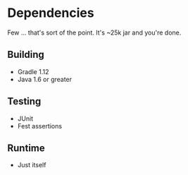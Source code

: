 # Dependencies
Few ... that's sort of the point. It's ~25k jar and you're done.

##  Building
- Gradle 1.12
- Java 1.6 or greater

## Testing
- JUnit
- Fest assertions

## Runtime
- Just itself
